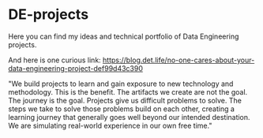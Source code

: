 # DE-projects
Here you can find my ideas and technical portfolio of Data Engineering projects.

And here is one curious link: https://blog.det.life/no-one-cares-about-your-data-engineering-project-def99d43c390

"We build projects to learn and gain exposure to new technology and methodology. This is the benefit. The artifacts we create are not the goal. The journey is the goal. Projects give us difficult problems to solve. The steps we take to solve those problems build on each other, creating a learning journey that generally goes well beyond our intended destination. We are simulating real-world experience in our own free time."
